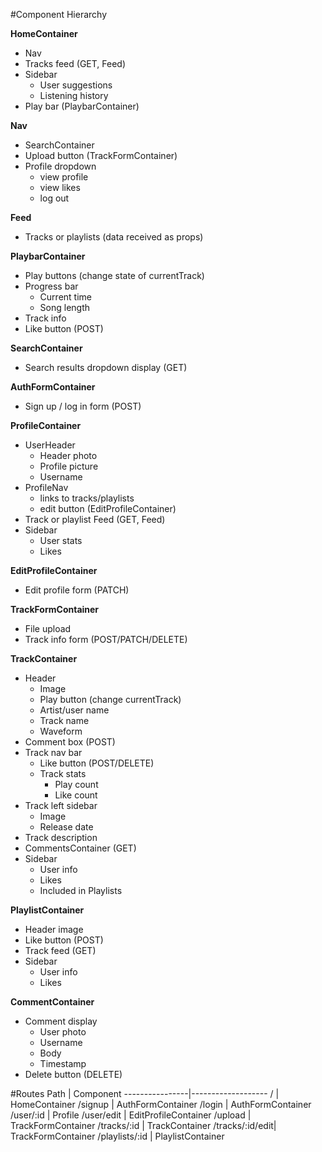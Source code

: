 #Component Hierarchy

**HomeContainer**
* Nav
* Tracks feed (GET, Feed)
* Sidebar
  * User suggestions
  * Listening history
* Play bar (PlaybarContainer)

**Nav**
* SearchContainer
* Upload button (TrackFormContainer)
* Profile dropdown
  * view profile
  * view likes
  * log out

**Feed**
* Tracks or playlists (data received as props)

**PlaybarContainer**
* Play buttons (change state of currentTrack)
* Progress bar
  * Current time
  * Song length
* Track info
* Like button (POST)

**SearchContainer**
* Search results dropdown display (GET)

**AuthFormContainer**
* Sign up / log in form (POST)

**ProfileContainer**
* UserHeader
  * Header photo
  * Profile picture
  * Username
* ProfileNav
  * links to tracks/playlists
  * edit button (EditProfileContainer)
* Track or playlist Feed (GET, Feed)
* Sidebar
  * User stats
  * Likes

**EditProfileContainer**
* Edit profile form (PATCH)

**TrackFormContainer**
* File upload
* Track info form (POST/PATCH/DELETE)

**TrackContainer**
* Header
  * Image
  * Play button (change currentTrack)
  * Artist/user name
  * Track name
  * Waveform
* Comment box (POST)
* Track nav bar
  * Like button (POST/DELETE)
  * Track stats
    * Play count
    * Like count
* Track left sidebar
  * Image
  * Release date
* Track description
* CommentsContainer (GET)
* Sidebar
  * User info
  * Likes
  * Included in Playlists

**PlaylistContainer**
* Header image
* Like button (POST)
* Track feed (GET)
* Sidebar
  * User info
  * Likes

**CommentContainer**
* Comment display
  * User photo
  * Username
  * Body
  * Timestamp
* Delete button (DELETE)


#Routes
Path            | Component
----------------|-------------------
/               | HomeContainer
/signup         | AuthFormContainer
/login          | AuthFormContainer
/user/:id       | Profile
/user/edit      | EditProfileContainer
/upload         | TrackFormContainer
/tracks/:id     | TrackContainer
/tracks/:id/edit| TrackFormContainer
/playlists/:id  | PlaylistContainer

